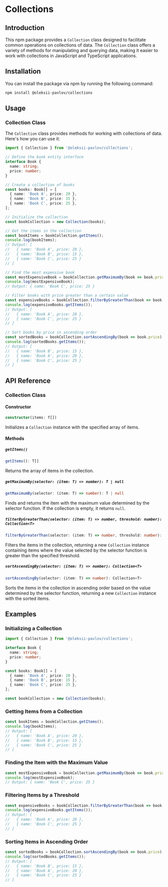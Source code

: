 # Collections

## Introduction

This npm package provides a `Collection` class designed to facilitate common operations on collections of data. The `Collection` class offers a variety of methods for manipulating and querying data, making it easier to work with collections in JavaScript and TypeScript applications.

## Installation

You can install the package via npm by running the following command:

```bash
npm install @oleksii-pavlov/collections
```

## Usage

### Collection Class

The `Collection` class provides methods for working with collections of data. Here's how you can use it:

```typescript
import { Collection } from '@oleksii-pavlov/collections';

// Define the book entity interface
interface Book {
  name: string;
  price: number;
}

// Create a collection of books
const books: Book[] = [
  { name: 'Book A', price: 20 },
  { name: 'Book B', price: 15 },
  { name: 'Book C', price: 25 },
];

// Initialize the collection
const bookCollection = new Collection(books);

// Get the items in the collection
const bookItems = bookCollection.getItems();
console.log(bookItems);
// Output: [
//   { name: 'Book A', price: 20 },
//   { name: 'Book B', price: 15 },
//   { name: 'Book C', price: 25 }
// ]

// Find the most expensive book
const mostExpensiveBook = bookCollection.getMaximumBy(book => book.price);
console.log(mostExpensiveBook);
// Output: { name: 'Book C', price: 25 }

// Filter books with price greater than a certain value
const expensiveBooks = bookCollection.filterByGreaterThan(book => book.price, 20);
console.log(expensiveBooks.getItems());
// Output: [
//   { name: 'Book A', price: 20 },
//   { name: 'Book C', price: 25 }
// ]

// Sort books by price in ascending order
const sortedBooks = bookCollection.sortAscendingBy(book => book.price);
console.log(sortedBooks.getItems());
// Output: [
//   { name: 'Book B', price: 15 },
//   { name: 'Book A', price: 20 },
//   { name: 'Book C', price: 25 }
// ]
```

## API Reference

### Collection Class

#### Constructor

```typescript
constructor(items: T[])
```

Initializes a `Collection` instance with the specified array of items.

#### Methods

##### `getItems()`

```typescript
getItems(): T[]
```

Returns the array of items in the collection.

##### `getMaximumBy(selector: (item: T) => number): T | null`

```typescript
getMaximumBy(selector: (item: T) => number): T | null
```

Finds and returns the item with the maximum value determined by the selector function. If the collection is empty, it returns `null`.

##### `filterByGreaterThan(selector: (item: T) => number, threshold: number): Collection<T>`

```typescript
filterByGreaterThan(selector: (item: T) => number, threshold: number): Collection<T>
```

Filters the items in the collection, returning a new `Collection` instance containing items where the value selected by the selector function is greater than the specified threshold.

##### `sortAscendingBy(selector: (item: T) => number): Collection<T>`

```typescript
sortAscendingBy(selector: (item: T) => number): Collection<T>
```

Sorts the items in the collection in ascending order based on the value determined by the selector function, returning a new `Collection` instance with the sorted items.

## Examples

### Initializing a Collection

```typescript
import { Collection } from '@oleksii-pavlov/collections';

interface Book {
  name: string;
  price: number;
}

const books: Book[] = [
  { name: 'Book A', price: 20 },
  { name: 'Book B', price: 15 },
  { name: 'Book C', price: 25 },
];

const bookCollection = new Collection(books);
```

### Getting Items from a Collection

```typescript
const bookItems = bookCollection.getItems();
console.log(bookItems);
// Output: [
//   { name: 'Book A', price: 20 },
//   { name: 'Book B', price: 15 },
//   { name: 'Book C', price: 25 }
// ]
```

### Finding the Item with the Maximum Value

```typescript
const mostExpensiveBook = bookCollection.getMaximumBy(book => book.price);
console.log(mostExpensiveBook);
// Output: { name: 'Book C', price: 25 }
```

### Filtering Items by a Threshold

```typescript
const expensiveBooks = bookCollection.filterByGreaterThan(book => book.price, 20);
console.log(expensiveBooks.getItems());
// Output: [
//   { name: 'Book A', price: 20 },
//   { name: 'Book C', price: 25 }
// ]
```

### Sorting Items in Ascending Order

```typescript
const sortedBooks = bookCollection.sortAscendingBy(book => book.price);
console.log(sortedBooks.getItems());
// Output: [
//   { name: 'Book B', price: 15 },
//   { name: 'Book A', price: 20 },
//   { name: 'Book C', price: 25 }
// ]
```